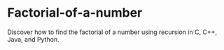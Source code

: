 # Factorial-of-a-number
Discover how to find the factorial of a number using recursion in C, C++, Java, and Python.
